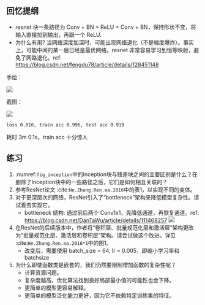 ## 回忆提纲

- resnet 块一条路径为 Conv + BN + ReLU + Conv + BN，保持形状不变，将输入直接加到输出，再跟一个 ReLU.
- 为什么有用? 当网络深度加深时，可能出现网络退化（不是梯度爆炸）。事实上，可能中间的某一层已经是最优网络。resnet 非常容易学习到恒等映射，避免了网路退化。ref: https://blog.csdn.net/fengdu78/article/details/128451148

手绘：

![](https://telegraph-image-bhi.pages.dev/file/ea475d004f86d519f2916.jpg)

截图：

![](https://telegraph-image-bhi.pages.dev/file/2bab8e860b3faf286e240.png)

```
loss 0.016, train acc 0.996, test acc 0.919
```

耗时 3m 0.1s，train acc 十分惊人

## 练习

1.  :numref:`fig_inception`中的Inception块与残差块之间的主要区别是什么？在删除了Inception块中的一些路径之后，它们是如何相互关联的？
1. 参考ResNet论文 :cite:`He.Zhang.Ren.ea.2016`中的表1，以实现不同的变体。
1. 对于更深层次的网络，ResNet引入了“bottleneck”架构来降低模型复杂性。请试着去实现它。
    - bottleneck 结构: 通过前后两个 Conv1x1，先降低通道，再恢复通道。ref: https://blog.csdn.net/DanTaWu/article/details/111468257
    ![](https://telegraph-image-bhi.pages.dev/file/d44fbd56a914156022d81.png)
1. 在ResNet的后续版本中，作者将“卷积层、批量规范化层和激活层”架构更改为“批量规范化层、激活层和卷积层”架构。请尝试做这个改进。详见 :cite:`He.Zhang.Ren.ea.2016*1`中的图1。
    - 改变后，需要使用 batch_size = 64, lr = 0.005，即缩小学习率和 batchsize
1. 为什么即使函数类是嵌套的，我们仍然要限制增加函数的复杂性呢？
    - 计算资源问题。
    - 复杂度越高，优化算法找到良好局部最小值的可能性也会下降。
    - 更简单的模型更容易解释。
    - 更简单的模型泛化能力更好，因为它不依赖特定训练集的特征。
